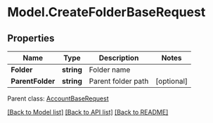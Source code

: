 # Model.CreateFolderBaseRequest
## Properties
Name | Type | Description | Notes
------------ | ------------- | ------------- | -------------
**Folder** | **string** | Folder name              | 
**ParentFolder** | **string** | Parent folder path              | [optional] 

 Parent class: [AccountBaseRequest](AccountBaseRequest.md)

[[Back to Model list]](README.md#documentation-for-models) [[Back to API list]](README.md#documentation-for-api-endpoints) [[Back to README]](README.md)


